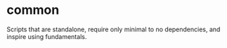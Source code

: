# common
Scripts that are standalone, require only minimal to no dependencies, and inspire using fundamentals.

